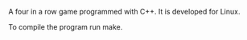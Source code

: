 A four in a row game programmed with C++. It is developed for Linux.

To compile the program run make.
